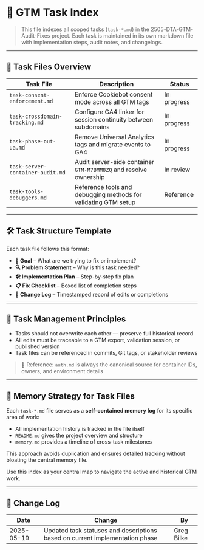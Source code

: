 # 🧩 GTM Task Index
> This file indexes all scoped tasks (`task-*.md`) in the 2505-DTA-GTM-Audit-Fixes project.
> Each task is maintained in its own markdown file with implementation steps, audit notes, and changelogs.

---

## 📁 Task Files Overview

| Task File                          | Description                                                       | Status       |
|-----------------------------------|-------------------------------------------------------------------|--------------|
| `task-consent-enforcement.md`     | Enforce Cookiebot consent mode across all GTM tags                | In progress  |
| `task-crossdomain-tracking.md`    | Configure GA4 linker for session continuity between subdomains    | In progress  |
| `task-phase-out-ua.md`            | Remove Universal Analytics tags and migrate events to GA4         | In progress  |
| `task-server-container-audit.md`  | Audit server-side container `GTM-M7BMM8ZQ` and resolve ownership  | In review    |
| `task-tools-debuggers.md`         | Reference tools and debugging methods for validating GTM setup    | Reference    |

---

## 🛠 Task Structure Template
Each task file follows this format:

- **🎯 Goal** – What are we trying to fix or implement?
- **🔍 Problem Statement** – Why is this task needed?
- **🛠️ Implementation Plan** – Step-by-step fix plan
- **📋 Fix Checklist** – Boxed list of completion steps
- **🔄 Change Log** – Timestamped record of edits or completions

---

## 🔄 Task Management Principles
- Tasks should not overwrite each other — preserve full historical record
- All edits must be traceable to a GTM export, validation session, or published version
- Task files can be referenced in commits, Git tags, or stakeholder reviews

> 📎 Reference: `auth.md` is always the canonical source for container IDs, owners, and environment details

---

## 🧠 Memory Strategy for Task Files
Each `task-*.md` file serves as a **self-contained memory log** for its specific area of work:

- All implementation history is tracked in the file itself
- `README.md` gives the project overview and structure
- `memory.md` provides a timeline of cross-task milestones

This approach avoids duplication and ensures detailed tracking without bloating the central memory file.

Use this index as your central map to navigate the active and historical GTM work.

---

## 🔄 Change Log

| Date       | Change                                                                   | By         |
|------------|--------------------------------------------------------------------------|------------|
| 2025-05-19 | Updated task statuses and descriptions based on current implementation phase | Greg Bilke |
